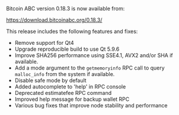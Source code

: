 Bitcoin ABC version 0.18.3 is now available from:

  <https://download.bitcoinabc.org/0.18.3/>

This release includes the following features and fixes:
 - Remove support for Qt4
 - Upgrade reproducible build to use Qt 5.9.6
 - Improve SHA256 performance using SSE4.1, AVX2 and/or SHA if available.
 - Add a mode argument to the `getmemoryinfo` RPC call to query `malloc_info` from the system if available.
 - Disable safe mode by default
 - Added autocomplete to 'help' in RPC console
 - Deprecated estimatefee RPC command
 - Improved help message for backup wallet RPC
 - Various bug fixes that improve node stability and performance
